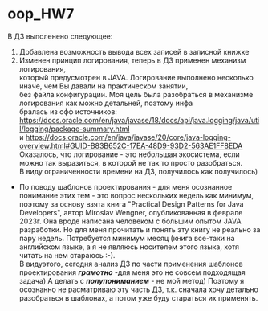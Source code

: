 # oop_HW7  
В ДЗ выполенено следующее:  
1. Добавлена возможность вывода всех записей в записной книжке  
2. Изменен принцип логирования, теперь в ДЗ применен механизм логирования,  
который предусмотрен в JAVA. Логирование выполнено несколько иначе, чем Вы давали на практическом занятии,  
без файла конфигурации. Моя цель была разобраться в механизме логирования как можно детальней, поэтому инфа  
бралась из офф источников: https://docs.oracle.com/en/java/javase/18/docs/api/java.logging/java/util/logging/package-summary.html  
и https://docs.oracle.com/en/java/javase/20/core/java-logging-overview.html#GUID-B83B652C-17EA-48D9-93D2-563AE1FF8EDA  
Оказалось, что логирование - это небольшая экосистема, если можно так выразиться, в которой не так то просто разобраться.  
В виду ограниченности времени на ДЗ, получилось как получилось)
- По поводу шаблонов проектирования - для меня осознанное понимание этих тем - это вопрос нескольких недель как минимум,
поэтому за основу взята книга "Practical Design Patterns for Java Developers", автор Miroslav Wengner, опубликованная в феврале 2023г. Она вроде написана человеком с большим опытом JAVA разработки. Но для меня прочитать и понять эту книгу не реально за пару недель. Потребуется минимум месяц
(книга все-таки на английском языке, а я не являюсь носителем этого языка, хотя читать на нем стараюсь :-).  
В видуэтого, сегодня анализ ДЗ по части применения шаблонов проектирования ***грамотно*** -для меня это не совсем подходящая задача) А делать с ***полупониманием*** - 
не мой метод) Поэтому я осознанно не расматриваю эту часть ДЗ, т.к. сначала хочу детально разобраться в шаблонах, а потом уже буду стараться их применять.
